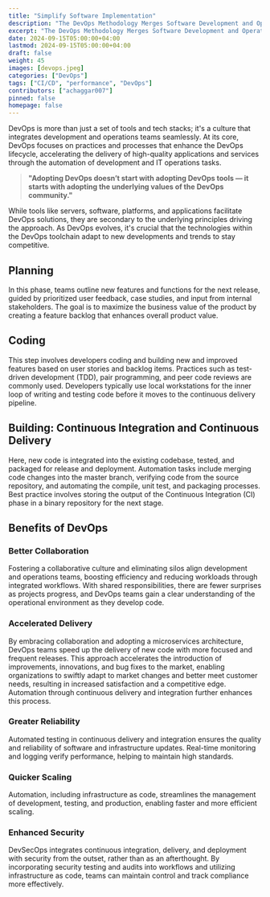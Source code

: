 ```yaml
---
title: "Simplify Software Implementation"
description: "The DevOps Methodology Merges Software Development and Operations"
excerpt: "The DevOps Methodology Merges Software Development and Operations"
date: 2024-09-15T05:00:00+04:00
lastmod: 2024-09-15T05:00:00+04:00
draft: false
weight: 45
images: [devops.jpeg]
categories: ["DevOps"]
tags: ["CI/CD", "performance", "DevOps"]
contributors: ["achaggar007"]
pinned: false
homepage: false
---
```



DevOps is more than just a set of tools and tech stacks; it's a culture that integrates development and operations teams seamlessly. At its core, DevOps focuses on practices and processes that enhance the DevOps lifecycle, accelerating the delivery of high-quality applications and services through the automation of development and IT operations tasks.

> **"Adopting DevOps doesn’t start with adopting DevOps tools — it starts with adopting the underlying values of the DevOps community."**

While tools like servers, software, platforms, and applications facilitate DevOps solutions, they are secondary to the underlying principles driving the approach. As DevOps evolves, it's crucial that the technologies within the DevOps toolchain adapt to new developments and trends to stay competitive.


## Planning

In this phase, teams outline new features and functions for the next release, guided by prioritized user feedback, case studies, and input from internal stakeholders. The goal is to maximize the business value of the product by creating a feature backlog that enhances overall product value.

## Coding

This step involves developers coding and building new and improved features based on user stories and backlog items. Practices such as test-driven development (TDD), pair programming, and peer code reviews are commonly used. Developers typically use local workstations for the inner loop of writing and testing code before it moves to the continuous delivery pipeline.

## Building: Continuous Integration and Continuous Delivery

Here, new code is integrated into the existing codebase, tested, and packaged for release and deployment. Automation tasks include merging code changes into the master branch, verifying code from the source repository, and automating the compile, unit test, and packaging processes. Best practice involves storing the output of the Continuous Integration (CI) phase in a binary repository for the next stage.

## Benefits of DevOps

### Better Collaboration

Fostering a collaborative culture and eliminating silos align development and operations teams, boosting efficiency and reducing workloads through integrated workflows. With shared responsibilities, there are fewer surprises as projects progress, and DevOps teams gain a clear understanding of the operational environment as they develop code.

### Accelerated Delivery

By embracing collaboration and adopting a microservices architecture, DevOps teams speed up the delivery of new code with more focused and frequent releases. This approach accelerates the introduction of improvements, innovations, and bug fixes to the market, enabling organizations to swiftly adapt to market changes and better meet customer needs, resulting in increased satisfaction and a competitive edge. Automation through continuous delivery and integration further enhances this process.

### Greater Reliability

Automated testing in continuous delivery and integration ensures the quality and reliability of software and infrastructure updates. Real-time monitoring and logging verify performance, helping to maintain high standards.

### Quicker Scaling

Automation, including infrastructure as code, streamlines the management of development, testing, and production, enabling faster and more efficient scaling.

### Enhanced Security

DevSecOps integrates continuous integration, delivery, and deployment with security from the outset, rather than as an afterthought. By incorporating security testing and audits into workflows and utilizing infrastructure as code, teams can maintain control and track compliance more effectively.
